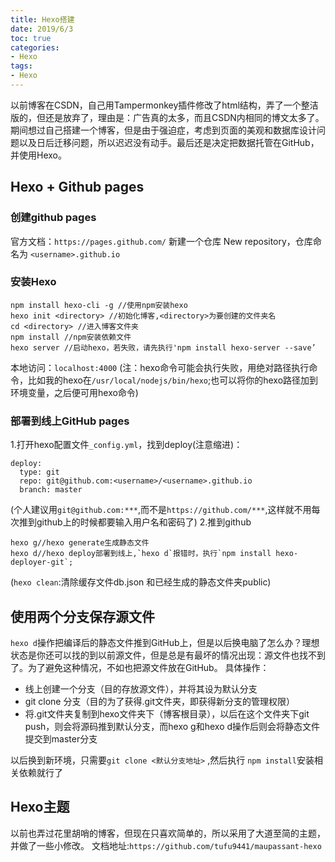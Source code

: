 ```yaml
---
title: Hexo搭建
date: 2019/6/3
toc: true
categories:
- Hexo
tags:
- Hexo
---
```


以前博客在CSDN，自己用Tampermonkey插件修改了html结构，弄了一个整洁版的，但还是放弃了，理由是：广告真的太多，而且CSDN内相同的博文太多了。
期间想过自己搭建一个博客，但是由于强迫症，考虑到页面的美观和数据库设计问题以及日后迁移问题，所以迟迟没有动手。最后还是决定把数据托管在GitHub，并使用Hexo。

## Hexo + Github pages

### 创建github pages
官方文档：`https://pages.github.com/`
新建一个仓库 New repository，仓库命名为 `<username>.github.io`

### 安装Hexo
```
npm install hexo-cli -g //使用npm安装hexo
hexo init <directory> //初始化博客,<directory>为要创建的文件夹名
cd <directory> //进入博客文件夹
npm install //npm安装依赖文件
hexo server //启动hexo，若失败，请先执行'npm install hexo-server --save’
```
本地访问：`localhost:4000`
(注：hexo命令可能会执行失败，用绝对路径执行命令，比如我的hexo在`/usr/local/nodejs/bin/hexo`;也可以将你的hexo路径加到环境变量，之后便可用hexo命令)

### 部署到线上GitHub pages
1.打开hexo配置文件`_config.yml`，找到deploy(注意缩进)：
```
deploy:
  type: git
  repo: git@github.com:<username>/<username>.github.io
  branch: master
```
(个人建议用`git@github.com:***`,而不是`https://github.com/***`,这样就不用每次推到github上的时候都要输入用户名和密码了)
2.推到github
```
hexo g//hexo generate生成静态文件
hexo d//hexo deploy部署到线上,`hexo d`报错时，执行`npm install hexo-deployer-git`;
```
(`hexo clean`:清除缓存文件db.json 和已经生成的静态文件夹public)

## 使用两个分支保存源文件
`hexo d`操作把编译后的静态文件推到GitHub上，但是以后换电脑了怎么办？理想状态是你还可以找的到以前源文件，但是总是有最坏的情况出现：源文件也找不到了。为了避免这种情况，不如也把源文件放在GitHub。
具体操作：
- 线上创建一个分支（目的存放源文件），并将其设为默认分支
-  git clone 分支（目的为了获得.git文件夹，即获得新分支的管理权限）
-   将.git文件夹复制到hexo文件夹下（博客根目录），以后在这个文件夹下git push，则会将源码推到默认分支，而hexo g和hexo d操作后则会将静态文件提交到master分支

以后换到新环境，只需要`git clone <默认分支地址>` ,然后执行 `npm install`安装相关依赖就行了

## Hexo主题
以前也弄过花里胡哨的博客，但现在只喜欢简单的，所以采用了大道至简的主题，并做了一些小修改。
文档地址:`https://github.com/tufu9441/maupassant-hexo`

